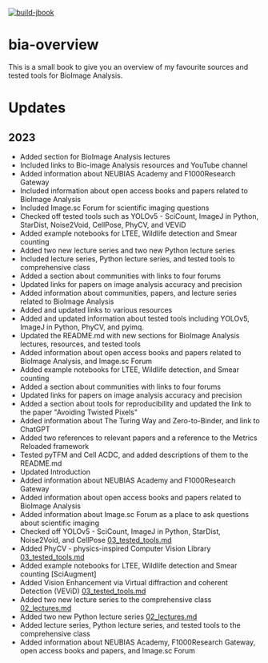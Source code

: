 [![build-jbook](https://github.com/martinschatz-cz/bia-overview/actions/workflows/build-jbook.yml/badge.svg?branch=main)](https://github.com/martinschatz-cz/bia-overview/actions/workflows/build-jbook.yml)

# bia-overview
 
This is a small book to give you an overview of my favourite sources and tested tools for BioImage Analysis.

# Updates

## 2023

 * Added section for BioImage Analysis lectures
 * Included links to Bio-image Analysis resources and YouTube channel
 * Added information about NEUBIAS Academy and F1000Research Gateway
 * Included information about open access books and papers related to BioImage Analysis
 * Included Image.sc Forum for scientific imaging questions
 * Checked off tested tools such as YOLOv5 - SciCount, ImageJ in Python, StarDist, Noise2Void, CellPose, PhyCV, and VEViD
 * Added example notebooks for LTEE, Wildlife detection and Smear counting
 * Added two new lecture series and two new Python lecture series
 * Included lecture series, Python lecture series, and tested tools to comprehensive class
 * Added a section about communities with links to four forums
 * Updated links for papers on image analysis accuracy and precision
 * Added information about communities, papers, and lecture series related to BioImage Analysis
 * Added and updated links to various resources
 * Added and updated information about tested tools including YOLOv5, ImageJ in Python, PhyCV, and pyimq.
 * Updated the README.md with new sections for BioImage Analysis lectures, resources, and tested tools
 * Added information about open access books and papers related to BioImage Analysis, and Image.sc Forum
 * Added example notebooks for LTEE, Wildlife detection, and Smear counting
 * Added a section about communities with links to four forums
 * Updated links for papers on image analysis accuracy and precision
 * Added a section about tools for reproducibility and updated the link to the paper "Avoiding Twisted Pixels"
 * Added information about The Turing Way and Zero-to-Binder, and link to ChatGPT
 * Added two references to relevant papers and a reference to the Metrics Reloaded framework
 * Tested pyTFM and Cell ACDC, and added descriptions of them to the README.md
 * Updated Introduction
 * Added information about NEUBIAS Academy and F1000Research Gateway
 * Added information about open access books and papers related to BioImage Analysis
 * Added information about Image.sc Forum as a place to ask questions about scientific imaging
 * Checked off YOLOv5 - SciCount, ImageJ in Python, StarDist, Noise2Void, and CellPose [03_tested_tools.md](https://github.com/martinschatz-cz/bia-overview/blob/f78d791038a73720bf270a3909b18dfc57996f31/bia-overview/03_tested_tools.md)
 * Added PhyCV - physics-inspired Computer Vision Library [03_tested_tools.md](https://github.com/martinschatz-cz/bia-overview/blob/f78d791038a73720bf270a3909b18dfc57996f31/bia-overview/03_tested_tools.md)
 * Added example notebooks for LTEE, Wildlife detection and Smear counting [SciAugment]
 * Added Vision Enhancement via Virtual diffraction and coherent Detection (VEViD) [03_tested_tools.md](https://github.com/martinschatz-cz/bia-overview/blob/f78d791038a73720bf270a3909b18dfc57996f31/bia-overview/03_tested_tools.md)
 * Added two new lecture series to the comprehensive class [02_lectures.md](https://github.com/martinschatz-cz/bia-overview/blob/c01349d672c9309d7b987a3e3caf1716e7b6816a/bia-overview/02_lectures.md)
 * Added two new Python lecture series [02_lectures.md](https://github.com/martinschatz-cz/bia-overview/blob/c01349d672c9309d7b987a3e3caf1716e7b6816a/bia-overview/02_lectures.md)
 * Added lecture series, Python lecture series, and tested tools to the comprehensive class
 * Added information about NEUBIAS Academy, F1000Research Gateway, open access books and papers, and Image.sc Forum
